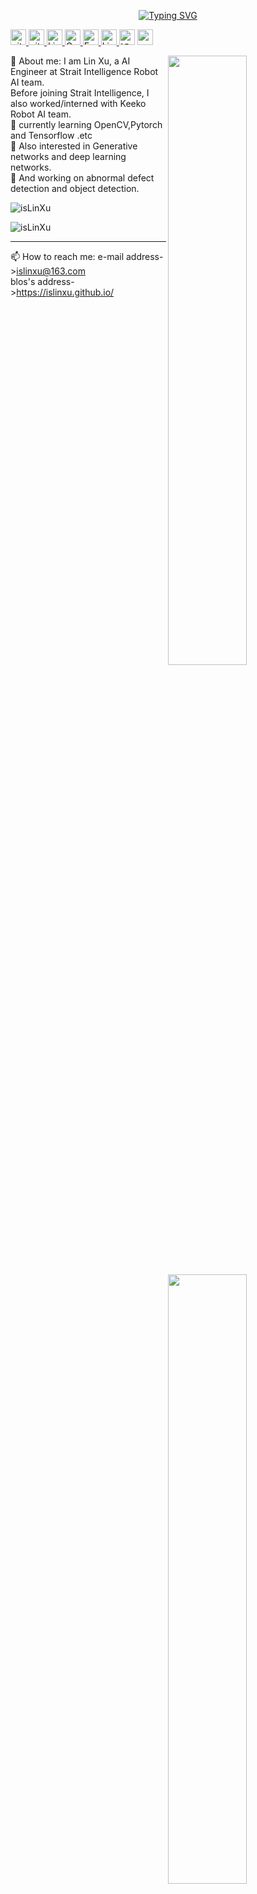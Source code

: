 <p align="center">
<a href="https://github.com/isLinXu">
	<img src="https://readme-typing-svg.demolab.com?font=Georgia&size=18&duration=2000&pause=100&multiline=true&width=500&height=80&lines=Lin Xu;Researcher+%7C+AI+Engineer;AI+%7C+Computer+Vision+%7C+Bots" alt="Typing SVG" />
</a>

<p> 
<a href="https://github.com/isLinXu"> <img src="https://komarev.com/ghpvc/?username=isLinXu&color=blue" height="25px" alt="github follow" /> </a>
<a href="https://github.com/isLinXu?tab=followers"> <img src="https://img.shields.io/github/followers/isLinXu?label=Followers&style=plastic" height="25px" alt="github follow" /> </a>
<a href="https://islinxu.github.io/"> <img src="https://img.shields.io/badge/homepage-3875B7.svg?labelColor=21438A&style=plastic" height="25px" alt="Lin Xu">
<a href="https://"><img src="https://img.shields.io/badge/scholar-4385FE.svg?&style=plastic&logo=google-scholar&logoColor=white" alt="Google Scholar" height="25px"> </a>
<a href="mailto:linxu.official@gmail.com"> <img src="https://img.shields.io/badge/gmail-%23D14836.svg?&style=plastic&logo=gmail&logoColor=white" height="25px" alt="Email">
<a href="https://https://github.com/isLinXu"><img src="https://img.shields.io/badge/linkedin-006CAC.svg?&style=plastic&logo=linkedin&logoColor=white" height="25px" alt="LinkedIn"> </a>
<a href="https:"><img src="https://img.shields.io/badge/知乎-0079FF.svg?style=plastic&logo=zhihu&logoColor=white" height="25px" alt="知乎"></a>
<a href="https://www.linkedin.com/in/xu-lin-3b78a5251/"> <img src="https://img.shields.io/badge/-CV-black?style=plastic" height="25px"> </a>
</p> 


<img style="width: 50%" align="right" src="https://github-readme-stats-scxi-lwksiaf6r-islinxu.vercel.app/api?username=isLinXu&show_icons=true&hide_border=true&count_private=true" />

<img style="width: 50%" align="right" src="https://github-readme-stats.vercel.app/api?username=isLinXu&show_icons=true&hide_border=true&count_private=true" />

<p align="left"> 
    💬 About me: 
I am Lin Xu, a AI Engineer at Strait Intelligence Robot AI team.</br> 
Before joining Strait Intelligence, I also worked/interned with Keeko Robot AI team. </br> 
🌱 currently learning OpenCV,Pytorch and Tensorflow .etc </br> 
🌱 Also interested in Generative networks and deep learning networks.</br> 
🔭 And working on abnormal defect detection and object detection.</br> 
</p>

</p>

<!-- <div align="center"> -->

<!--  <p align="left"> <img src="https://github-profile-trophy.vercel.app/?username=isLinXu&theme=dark" alt="isLinXu"> </p> -->

<p align="left"> <img src="https://github-readme-streak-stats.herokuapp.com/?user=isLinXu&theme=dark" alt="isLinXu" > </p>

<p align="left"> <img src="https://github-readme-stats.vercel.app/api/top-langs?username=isLinXu&show_icons=true&locale=en&layout=compact&theme=dark" alt="isLinXu" > </p>

<!-- <p align="right"> <img src="https://github-readme-stats.vercel.app/api?username=isLinXu&show_icons=true&locale=en&theme=dark" alt="isLinXu" ></p>  -->

---

📫 How to reach me: 
e-mail address->islinxu@163.com </br> 
blos's address->https://islinxu.github.io/</br> 